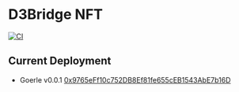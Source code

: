 # D3Bridge NFT
[![CI](https://github.com/d3servelabs/d3bridge-nft/actions/workflows/ci.yml/badge.svg)](https://github.com/d3servelabs/d3bridge-nft/actions/workflows/ci.yml)

## Current Deployment

- Goerle v0.0.1 [0x9765eFf10c752DB8Ef81fe655cEB1543AbE7b16D](https://goerli.etherscan.io/address/0x9765eFf10c752DB8Ef81fe655cEB1543AbE7b16D#writeContract)

